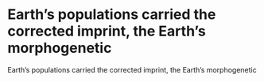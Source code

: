 # Earth’s populations carried the corrected imprint, the Earth’s morphogenetic

Earth’s populations carried the corrected imprint, the Earth’s morphogenetic